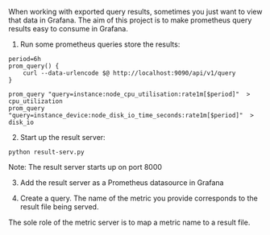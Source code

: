 When working with exported query results, sometimes you just want to view that data in Grafana. The aim of this project is to make prometheus query results easy to consume in Grafana.  

1. Run some prometheus queries store the results:
~~~
period=6h
prom_query() {
    curl --data-urlencode $@ http://localhost:9090/api/v1/query
}

prom_query "query=instance:node_cpu_utilisation:rate1m[$period]"  > cpu_utilization
prom_query "query=instance_device:node_disk_io_time_seconds:rate1m[$period]"  > disk_io
~~~

2. Start up the result server:

~~~
python result-serv.py
~~~

Note: The result server starts up on port 8000

3. Add the result server as a Prometheus datasource in Grafana

4. Create a query.  The name of the metric you provide corresponds to the result file being served.  

The sole role of the metric server is to map a metric name to a result file.  

